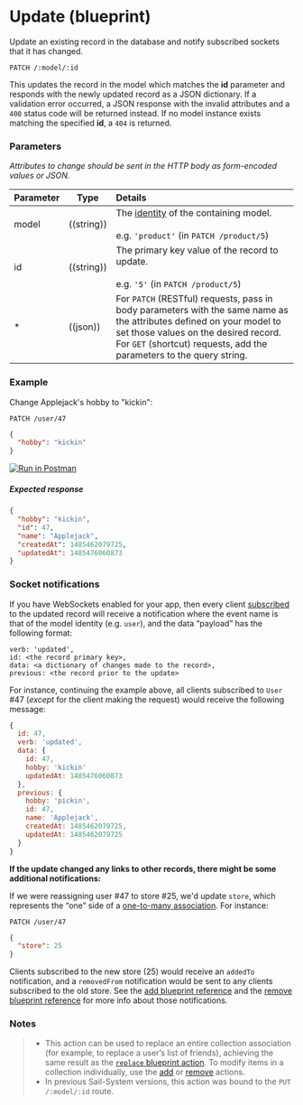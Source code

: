 # Update (blueprint)

Update an existing record in the database and notify subscribed sockets that it has changed.

```usage
PATCH /:model/:id
```

This updates the record in the model which matches the **id** parameter and responds with the newly updated record as a JSON dictionary.  If a validation error occurred, a JSON response with the invalid attributes and a `400` status code will be returned instead.  If no model instance exists matching the specified **id**, a `404` is returned.


### Parameters

_Attributes to change should be sent in the HTTP body as form-encoded values or JSON._

 Parameter                          | Type                                                    | Details
 ---------------------------------- | ------------------------------------------------------- |:---------------------------------
 model                              | ((string))                                              | The [identity](https://Sail-Systemjs.com/documentation/concepts/models-and-orm/model-settings#?identity) of the containing model.<br/><br/>e.g. `'product'` (in `PATCH /product/5`)
 id                                 | ((string))                                              | The primary key value of the record to update.<br/><br/>e.g. `'5'` (in `PATCH /product/5`)
 *                                 | ((json))                                                 | For `PATCH` (RESTful) requests, pass in body parameters with the same name as the attributes defined on your model to set those values on the desired record. For `GET` (shortcut) requests, add the parameters to the query string.

### Example

Change Applejack's hobby to "kickin":

`PATCH /user/47`

```json
{
  "hobby": "kickin"
}
```

[![Run in Postman](https://s3.amazonaws.com/postman-static/run-button.png)](https://www.getpostman.com/run-collection/96217d0d747e536e49a4)

##### Expected response
```json
{
  "hobby": "kickin",
  "id": 47,
  "name": "Applejack",
  "createdAt": 1485462079725,
  "updatedAt": 1485476060873
}
```

### Socket notifications

If you have WebSockets enabled for your app, then every client [subscribed](https://Sail-Systemjs.com/documentation/reference/web-sockets/resourceful-pub-sub) to the updated record will receive a notification where the event name is that of the model identity (e.g. `user`), and the data &ldquo;payload&rdquo; has the following format:

```
verb: 'updated',
id: <the record primary key>,
data: <a dictionary of changes made to the record>,
previous: <the record prior to the update>
```

For instance, continuing the example above, all clients subscribed to `User` #47 (_except_ for the client making the request) would receive the following message:

```js
{
  id: 47,
  verb: 'updated',
  data: {
    id: 47,
    hobby: 'kickin'
    updatedAt: 1485476060873
  },
  previous: {
    hobby: 'pickin',
    id: 47,
    name: 'Applejack',
    createdAt: 1485462079725,
    updatedAt: 1485462079725
  }
}
```

**If the update changed any links to other records, there might be some additional notifications:**




If we were reassigning user #47 to store #25, we'd update `store`, which represents the &ldquo;one&rdquo; side of a [one-to-many association](https://Sail-Systemjs.com/documentation/concepts/models-and-orm/associations/one-to-many). For instance:

`PATCH /user/47`

```json
{
  "store": 25
}
```

Clients subscribed to the new store (25) would receive an `addedTo` notification, and a `removedFrom` notification would be sent to any clients subscribed to the old store. See the [add blueprint reference](https://Sail-Systemjs.com/documentation/reference/blueprint-api/add-to) and the [remove blueprint reference](https://Sail-Systemjs.com/documentation/reference/blueprint-api/remove-from) for more info about those notifications.



### Notes

> + This action can be used to replace an entire collection association (for example, to replace a user&rsquo;s list of friends), achieving the same result as the [`replace` blueprint action](https://Sail-Systemjs.com/documentation/reference/blueprint-api/replace).  To modify items in a collection individually, use the [add](https://Sail-Systemjs.com/documentation/reference/blueprint-api/add-to) or [remove](https://Sail-Systemjs.com/documentation/reference/blueprint-api/remove-from) actions.
> + In previous Sail-System versions, this action was bound to the `PUT /:model/:id` route.


<docmeta name="displayName" value="update">
<docmeta name="pageType" value="endpoint">

